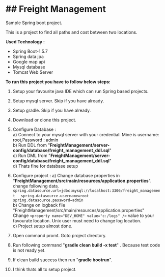 # ## Freight Management
Sample Spring boot project.

This is a project to find all paths and cost between two locations.

**Used Technology :**

* Spring Boot-1.5.7   
* Spring data jpa  
* Google map api  
* Mysql database  
* Tomcat Web Server  

**To run this project you have to follow below steps:**

1. Setup your favourite java IDE which can run Spring based projects.  
2. Setup mysql server. Skip if you have already.  
3. Setup gradle. Skip if you have already.  
4. Download or clone this project.  

5. Configure Database :  
    a) Connect to your mysql server with your credential. Mine is username: root,Password : admin   
    b) Run DDL from "**FreightManagement/server-config/database/freight_management_ddl.sql**"  
    c) Run DML from "**FreightManagement/server-config/database/freight_management_ddl.sql**"  
    d) Thats fine for database setup  
    
6. Configure project : 
    a) Change database properties in "**FreightManagement/src/main/resources/application.properties**". 
    change following data.  
    `spring.datasource.url=jdbc:mysql://localhost:3306/freight_management  ` 
    `spring.datasource.username=root`  
    `spring.datasource.password=admin`  
    b) Change on logback file "FreightManagement/src/main/resources/application.properties"
     Change  `<property name="DEV_HOME" value="c:/logs" />` value to your favourate location. Unix user must need to change log location.  
    c) Project setup almost done.  
     
 7. Open command promt. Goto project directory.  
 8. Run following command "**gradle clean build -x test**" . Because test code is not ready yet.  
 9. If clean build success then run "**gradle bootrun**".   
 10. I think thats all to setup project.  
    




